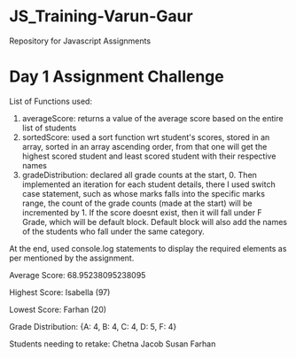 # JS_Training-Varun-Gaur
Repository for Javascript Assignments

# Day 1 Assignment Challenge 

List of Functions used:
1. averageScore: returns a value of the average score based on the entire list of students
2. sortedScore: used a sort function wrt student's scores, stored in an array, sorted in an array ascending order, from that one will get the highest scored student and least scored student with their respective names
3. gradeDistribution: declared all grade counts at the start, 0. Then implemented an iteration for each student details, there I used switch case statement, such as whose marks falls into the specific marks range, the count of the grade counts (made at the start) will be incremented by 1. If the score doesnt exist, then it will fall under F Grade, which will be default block. Default block will also add the names of the students who fall under the same category.

At the end, used console.log statements to display the required elements as per mentioned by the assignment.

Average Score: 68.95238095238095

Highest Score: Isabella (97)

Lowest Score: Farhan (20)

Grade Distribution: {A: 4, B: 4, C: 4, D: 5, F: 4}

Students needing to retake: Chetna Jacob Susan Farhan
